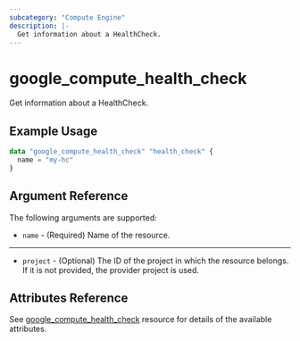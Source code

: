 ```yaml
---
subcategory: "Compute Engine"
description: |-
  Get information about a HealthCheck.
---
```


# google_compute_health_check

Get information about a HealthCheck.

## Example Usage

```tf
data "google_compute_health_check" "health_check" {
  name = "my-hc"
}
```

## Argument Reference

The following arguments are supported:

* `name` - (Required) Name of the resource.

- - -

* `project` - (Optional) The ID of the project in which the resource belongs. If it
    is not provided, the provider project is used.

## Attributes Reference

See [google_compute_health_check](https://registry.terraform.io/providers/hashicorp/google/latest/docs/resources/compute_health_check) resource for details of the available attributes.
